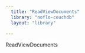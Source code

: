 ```yaml
---
  title: "ReadViewDocuments"
  library: "noflo-couchdb"
  layout: "library"

---
```

ReadViewDocuments